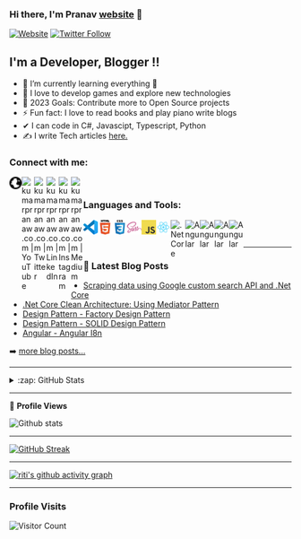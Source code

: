 ### Hi there, I'm Pranav [website] 👋

[![Website](https://img.shields.io/website?label=kumarpranaw.com&style=for-the-badge&url=https%3A%2F%2Fkumarpranaw.com)](http://www.kumarpranaw.com/)
[![Twitter Follow](https://img.shields.io/twitter/follow/prnvkmr954?color=1DA1F2&logo=twitter&style=for-the-badge)](https://twitter.com/intent/follow?original_referer=https%3A%2F%2Fgithub.com%2FcodeSTACKr&screen_name=prnvkmr954)

## I'm a  Developer, Blogger !!

- 🌱 I’m currently learning everything 🤣
- 👯 I love to develop games and explore new technologies
- 🥅 2023 Goals: Contribute more to Open Source projects
- ⚡ Fun fact: I love to read books and play piano write blogs
- ✔  I can code in C#, Javascipt, Typescript, Python
- ✍ I write Tech articles [here.](https://medium.com/@kumarpranaw)

### Connect with me:

[<img align="left" alt="kumarpranaw.com" width="22px" target="_blank" src="https://raw.githubusercontent.com/iconic/open-iconic/master/svg/globe.svg" />][website]
[<img align="left" alt="kumarpranaw.com | YouTube" width="22px" target="_blank" src="https://cdn.jsdelivr.net/npm/simple-icons@v3/icons/youtube.svg" />][youtube]
[<img align="left" alt="kumarpranaw.com | Twitter" width="22px" src="https://cdn.jsdelivr.net/npm/simple-icons@v3/icons/twitter.svg" />][twitter]
[<img align="left" alt="kumarpranaw.com | LinkedIn" width="22px" src="https://cdn.jsdelivr.net/npm/simple-icons@v3/icons/linkedin.svg" />][linkedin]
[<img align="left" alt="kumarpranaw.com | Instagram" width="22px" src="https://cdn.jsdelivr.net/npm/simple-icons@v3/icons/instagram.svg" />][instagram]
[<img align="left" alt="kumarpranaw.com | Medium" width="22px" src="https://cdn.jsdelivr.net/npm/simple-icons@v3/icons/medium.svg" />][medium]

<br />

### Languages and Tools:

<img align="left" alt="Visual Studio Code" width="26px" src="https://raw.githubusercontent.com/github/explore/80688e429a7d4ef2fca1e82350fe8e3517d3494d/topics/visual-studio-code/visual-studio-code.png" />
<img align="left" alt="HTML5" width="26px" src="https://raw.githubusercontent.com/github/explore/80688e429a7d4ef2fca1e82350fe8e3517d3494d/topics/html/html.png" />
<img align="left" alt="CSS3" width="26px" src="https://raw.githubusercontent.com/github/explore/80688e429a7d4ef2fca1e82350fe8e3517d3494d/topics/css/css.png" />
<img align="left" alt="Sass" width="26px" src="https://raw.githubusercontent.com/github/explore/80688e429a7d4ef2fca1e82350fe8e3517d3494d/topics/sass/sass.png" />
<img align="left" alt="JavaScript" width="26px" src="https://raw.githubusercontent.com/github/explore/80688e429a7d4ef2fca1e82350fe8e3517d3494d/topics/javascript/javascript.png" />
<img align="left" alt="React" width="26px" src="https://raw.githubusercontent.com/github/explore/80688e429a7d4ef2fca1e82350fe8e3517d3494d/topics/react/react.png" />
<img align="left" alt=".NetCore" width="26px" src="https://upload.wikimedia.org/wikipedia/commons/thumb/e/ee/.NET_Core_Logo.svg/2048px-.NET_Core_Logo.svg.png" />
<img align="left" alt="Angular" width="26px" src="https://upload.wikimedia.org/wikipedia/commons/thumb/c/cf/Angular_full_color_logo.svg/1200px-Angular_full_color_logo.svg.png" />
<img align="left" alt="Angular" width="26px" src="https://e7.pngegg.com/pngimages/515/909/png-clipart-microsoft-sql-server-computer-servers-database-microsoft-microsoft-sql-server-server-computer.png" />
<img align="left" alt="Angular" width="26px" src="https://download.logo.wine/logo/Microsoft_Azure/Microsoft_Azure-Logo.wine.png" />
<img align="left" alt="Angular" width="26px" src="https://dpsvdv74uwwos.cloudfront.net/statics/img/product-pages/devops.png" />
<br />
<br />

---

### 📕 Latest Blog Posts

<!-- BLOG-POST-LIST:START -->
- [Scraping data using Google custom search API and .Net Core](https://medium.com/@kumarpranaw/custom-search-using-google-api-and-c-net-c3af10474f6b)
- [.Net Core Clean Architecture: Using Mediator Pattern](https://medium.com/@kumarpranaw/net-core-clean-architecture-ec5c6c5574b)
- [Design Pattern - Factory Design Pattern](https://blog.usejournal.com/factory-design-pattern-c-a330955b9ed6)
- [Design Pattern - SOLID Design Pattern](https://blog.usejournal.com/net-design-pattern-3b747d155588)
- [Angular - Angular I8n](https://blog.usejournal.com/angular-internationalization-angular-i18n-79f98f1da6ed)
<!-- BLOG-POST-LIST:END -->

➡️ [more blog posts...](http://kumarpranaw.com)

---

<details>
  <summary>:zap: GitHub Stats</summary>

  <img align="left" alt="kumar pranaw github Status" src="https://github-readme-stats.codestackr.vercel.app/api?username=kumar-pranaw&show_icons=true&hide_border=true" />

</details>

---
🌱 **Profile Views**&nbsp;&nbsp;&nbsp;&nbsp;&nbsp;&nbsp;&nbsp;

 ![Github stats](https://github-readme-stats.vercel.app/api?username=kumar-pranaw)  
 
 
 <hr>
 
 
 [![GitHub Streak](https://github-readme-streak-stats.herokuapp.com/?user=kumar-pranaw&currStreakNum=2FD3EB&fire=pink&sideLabels=F00&theme=nightowl)](https://git.io/streak-stats)       
         

---
 

[![riti's github activity graph](https://activity-graph.herokuapp.com/graph?username=kumar-pranaw&theme=react-dark)](https://github.com/kumar-pranaw/github-readme-activity-graph)

  

---
  </code>
</p>

### Profile Visits
![Visitor Count](https://profile-counter.glitch.me/kumar-pranaw/count.svg)

[website]: http://kumarpranaw.com
[twitter]: https://twitter.com/prnvkmr954
[youtube]: https://www.youtube.com/channel/UChip543_a2i_aML2KC7RepQ
[instagram]: https://www.instagram.com/kr.pranaw
[linkedin]: https://www.linkedin.com/in/pranav-kumar-verma
[medium]: https://medium.com/@kumarpranaw

